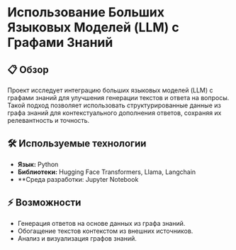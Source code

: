 # Использование Больших Языковых Моделей (LLM) с Графами Знаний

## 📋 Обзор
Проект исследует интеграцию больших языковых моделей (LLM) с графами знаний для улучшения генерации текстов и ответа на вопросы. Такой подход позволяет использовать структурированные данные из графа знаний для контекстуального дополнения ответов, сохраняя их релевантность и точность.

## 🛠️ Используемые технологии
- **Язык:** Python  
- **Библиотеки:** Hugging Face Transformers, Llama, Langchain
- **Среда разработки: Jupyter Notebook

## ⚡ Возможности
- Генерация ответов на основе данных из графа знаний.  
- Обогащение текстов контекстом из внешних источников.  
- Анализ и визуализация графов знаний.  
